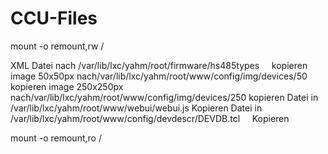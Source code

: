# CCU-Files
mount -o remount,rw /

XML Datei nach /var/lib/lxc/yahm/root/firmware/hs485types     kopieren
image 50x50px nach/var/lib/lxc/yahm/root/www/config/img/devices/50     kopieren
image 250x250px nach/var/lib/lxc/yahm/root/www/config/img/devices/250     kopieren
Datei in /var/lib/lxc/yahm/root/www/webui/webui.js      Kopieren
Datei in /var/lib/lxc/yahm/root/www/config/devdescr/DEVDB.tcl     Kopieren

mount -o remount,ro /
